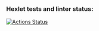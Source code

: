 ### Hexlet tests and linter status:
[![Actions Status](https://github.com/ArtMan-8/frontend-project-lvl3/workflows/hexlet-check/badge.svg)](https://github.com/ArtMan-8/frontend-project-lvl3/actions)